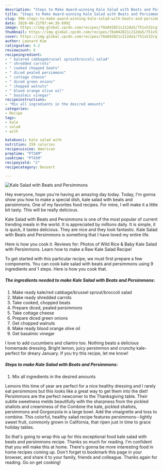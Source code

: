 ```yaml
---
description: "Steps to Make Award-winning Kale Salad with Beats and Persimmons"
title: "Steps to Make Award-winning Kale Salad with Beats and Persimmons"
slug: 996-steps-to-make-award-winning-kale-salad-with-beats-and-persimmons
date: 2020-06-21T07:44:39.699Z
image: https://img-global.cpcdn.com/recipes/78a042821c212da5/751x532cq70/kale-salad-with-beats-and-persimmons-recipe-main-photo.jpg
thumbnail: https://img-global.cpcdn.com/recipes/78a042821c212da5/751x532cq70/kale-salad-with-beats-and-persimmons-recipe-main-photo.jpg
cover: https://img-global.cpcdn.com/recipes/78a042821c212da5/751x532cq70/kale-salad-with-beats-and-persimmons-recipe-main-photo.jpg
author: Leonard Kim
ratingvalue: 4.2
reviewcount: 6
recipeingredient:
- " kalered cabbagebrussel sproutbroccoli salad"
- " shredded carrots"
- " cooked chopped beats"
- " diced pealed persimmons"
- " cottage cheese"
- " diced green onions"
- " chopped walnuts"
- " blood orange olive oil"
- " basalmic vinegar"
recipeinstructions:
- "Mix all ingredients in the desired amounts"
categories:
- Recipe
tags:
- kale
- salad
- with

katakunci: kale salad with 
nutrition: 259 calories
recipecuisine: American
preptime: "PT26M"
cooktime: "PT45M"
recipeyield: "2"
recipecategory: Dessert

---
```



![Kale Salad with Beats and Persimmons](https://img-global.cpcdn.com/recipes/78a042821c212da5/751x532cq70/kale-salad-with-beats-and-persimmons-recipe-main-photo.jpg)

Hey everyone, hope you're having an amazing day today. Today, I'm gonna show you how to make a special dish, kale salad with beats and persimmons. One of my favorites food recipes. For mine, I will make it a little bit tasty. This will be really delicious.

Kale Salad with Beats and Persimmons is one of the most popular of current trending meals in the world. It is appreciated by millions daily. It is simple, it is quick, it tastes delicious. They are nice and they look fantastic. Kale Salad with Beats and Persimmons is something that I have loved my entire life.

Here is how you cook it. Reviews for: Photos of Wild Rice &amp; Baby Kale Salad with Persimmons. Learn how to make a Raw Kale Salad Recipe!


To get started with this particular recipe, we must first prepare a few components. You can cook kale salad with beats and persimmons using 9 ingredients and 1 steps. Here is how you cook that.

<!--inarticleads1-->

##### The ingredients needed to make Kale Salad with Beats and Persimmons:

1. Make ready  kale/red cabbage/brussel sprout/broccoli salad
1. Make ready  shredded carrots
1. Take  cooked, chopped beats
1. Prepare  diced, pealed persimmons
1. Take  cottage cheese
1. Prepare  diced green onions
1. Get  chopped walnuts
1. Make ready  blood orange olive oil
1. Get  basalmic vinegar


I love to add cucumbers and cilantro too. Nothing beats a delicious homemade dressing. Bright lemon, juicy persimmon and crunchy kale- perfect for dreary January. If you try this recipe, let me know! 

<!--inarticleads2-->

##### Steps to make Kale Salad with Beats and Persimmons:

1. Mix all ingredients in the desired amounts


Lemons this time of year are perfect for a nice healthy dressing and I rarely eat persimmons but this looks like a great way to get them into the diet! Persimmons are the perfect newcomer to the Thanksgiving table. Their subtle sweetness melds beautifully with the sharpness from the pickled shallots and creaminess of the Combine the kale, pickled shallots, persimmons and Gorgonzola in a large bowl. Add the vinaigrette and toss to combine. This colorful, healthy salad recipe features persimmons--lightly sweet fruit, commonly grown in California, that ripen just in time to grace holiday tables. 

So that's going to wrap this up for this exceptional food kale salad with beats and persimmons recipe. Thanks so much for reading. I'm confident that you will make this at home. There's gonna be more interesting food in home recipes coming up. Don't forget to bookmark this page in your browser, and share it to your family, friends and colleague. Thanks again for reading. Go on get cooking!
